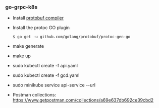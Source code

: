 ### go-grpc-k8s

* Install [protobuf compiler](https://github.com/google/protobuf/blob/master/README.md#protocol-compiler-installation)

* Install the protoc GO plugin

   ```
   $ go get -u github.com/golang/protobuf/protoc-gen-go

* make generate

* make up

* sudo kubectl create -f api.yaml
* sudo kubectl create -f gcd.yaml
* sudo minikube service api-service --url
* Postman collections: https://www.getpostman.com/collections/a69e637db692ce39cbd2

